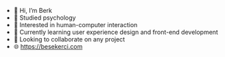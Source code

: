 - 👋 Hi, I’m Berk
- 🧠 Studied psychology
- 👀 Interested in human-computer interaction 
- 🌱 Currently learning user experience design and front-end development
- 💞️ Looking to collaborate on any project
- 🌐 https://besekerci.com

<!---
besekerci/besekerci is a ✨ special ✨ repository because its `README.md` (this file) appears on your GitHub profile.
You can click the Preview link to take a look at your changes.
--->
